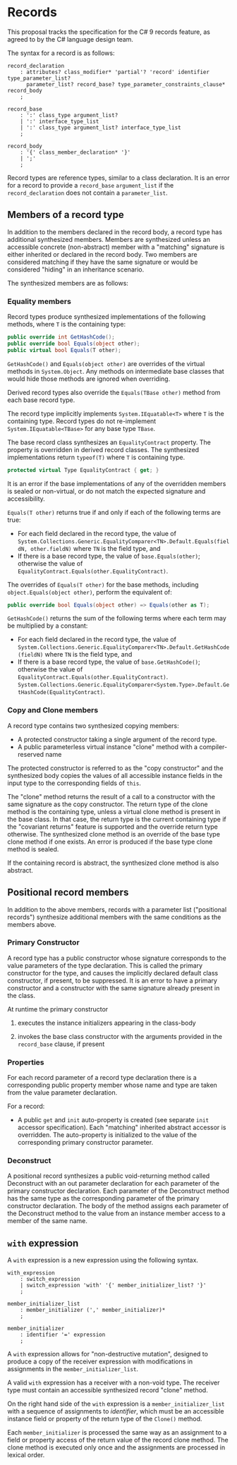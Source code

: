 
# Records

This proposal tracks the specification for the C# 9 records feature, as agreed to by the C#
language design team.

The syntax for a record is as follows:

```antlr
record_declaration
    : attributes? class_modifier* 'partial'? 'record' identifier type_parameter_list?
      parameter_list? record_base? type_parameter_constraints_clause* record_body
    ;

record_base
    : ':' class_type argument_list?
    | ':' interface_type_list
    | ':' class_type argument_list? interface_type_list
    ;

record_body
    : '{' class_member_declaration* '}'
    | ';'
    ;
```

Record types are reference types, similar to a class declaration. It is an error for a record to provide
a `record_base` `argument_list` if the `record_declaration` does not contain a `parameter_list`.

## Members of a record type

In addition to the members declared in the record body, a record type has additional synthesized members.
Members are synthesized unless an accessible concrete (non-abstract) member with a "matching" signature is 
either inherited or declared in the record body. Two members are considered matching if they have the same
signature or would be considered "hiding" in an inheritance scenario.

The synthesized members are as follows:

### Equality members

Record types produce synthesized implementations of the following methods, where `T` is the
containing type:
```C#
public override int GetHashCode();
public override bool Equals(object other);
public virtual bool Equals(T other);
```
`GetHashCode()` and `Equals(object other)` are overrides of the virtual methods in `System.Object`.
Any methods on intermediate base classes that would hide those methods are ignored when overriding.

Derived record types also override the `Equals(TBase other)` method from each base record type.

The record type implicitly implements `System.IEquatable<T>` where `T` is the containing type.
Record types do not re-implement `System.IEquatable<TBase>` for any base type `TBase`.

The base record class synthesizes an `EqualityContract` property. The property is overridden in
derived record classes. The synthesized implementations return `typeof(T)` where `T` is containing type.
```C#
protected virtual Type EqualityContract { get; }
```

It is an error if the base implementations of any of the overridden members is sealed or non-virtual,
or do not match the expected signature and accessibility.

`Equals(T other)` returns true if and only if each of the following terms are true:
- For each field declared in the record type, the value of
`System.Collections.Generic.EqualityComparer<TN>.Default.Equals(fieldN, other.fieldN)` where `TN` is the field type, and
- If there is a base record type, the value of `base.Equals(other)`; otherwise
the value of `EqualityContract.Equals(other.EqualityContract)`.

The overrides of `Equals(T other)` for the base methods, including `object.Equals(object other)`, perform the equivalent of:
```C#
public override bool Equals(object other) => Equals(other as T);
```

`GetHashCode()` returns the sum of the following terms where each term may be multiplied by a constant:
- For each field declared in the record type, the value of
`System.Collections.Generic.EqualityComparer<TN>.Default.GetHashCode(fieldN)` where `TN` is the field type, and
- If there is a base record type, the value of `base.GetHashCode()`; otherwise
the value of `EqualityContract.Equals(other.EqualityContract)`.
`System.Collections.Generic.EqualityComparer<System.Type>.Default.GetHashCode(EqualityContract)`.

### Copy and Clone members

A record type contains two synthesized copying members:

* A protected constructor taking a single argument of the record type.
* A public parameterless virtual instance "clone" method with a compiler-reserved name

The protected constructor is referred to as the "copy constructor" and the synthesized
body copies the values of all accessible instance fields in the input type to the corresponding
fields of `this`.

The "clone" method returns the result of a call to a constructor with the same signature as the
copy constructor. The return type of the clone method is the containing type, unless a virtual
clone method is present in the base class. In that case, the return type is the current containing
type if the "covariant returns" feature is supported and the override return type otherwise. The
synthesized clone method is an override of the base type clone method if one exists. An error is
produced if the base type clone method is sealed.

If the containing record is abstract, the synthesized clone method is also abstract.

## Positional record members

In addition to the above members, records with a parameter list ("positional records") synthesize
additional members with the same conditions as the members above.

### Primary Constructor

A record type has a public constructor whose signature corresponds to the value parameters of the
type declaration. This is called the primary constructor for the type, and causes the implicitly
declared default class constructor, if present, to be suppressed. It is an error to have a primary
constructor and a constructor with the same signature already present in the class.

At runtime the primary constructor

1. executes the instance initializers appearing in the class-body

1. invokes the base class constructor with the arguments provided in the `record_base` clause, if present


### Properties

For each record parameter of a record type declaration there is a corresponding public property
member whose name and type are taken from the value parameter declaration.

For a record:

* A public `get` and `init` auto-property is created (see separate `init` accessor specification).
  Each "matching" inherited abstract accessor is overridden. The auto-property is initialized to
  the value of the corresponding primary constructor parameter.

### Deconstruct

A positional record synthesizes a public void-returning method called Deconstruct with an out
parameter declaration for each parameter of the primary constructor declaration. Each parameter
of the Deconstruct method has the same type as the corresponding parameter of the primary
constructor declaration. The body of the method assigns each parameter of the Deconstruct method
to the value from an instance member access to a member of the same name.

## `with` expression

A `with` expression is a new expression using the following syntax.

```antlr
with_expression
    : switch_expression
    | switch_expression 'with' '{' member_initializer_list? '}'
    ;

member_initializer_list
    : member_initializer (',' member_initializer)*
    ;

member_initializer
    : identifier '=' expression
    ;
```

A `with` expression allows for "non-destructive mutation", designed to
produce a copy of the receiver expression with modifications in assignments
in the `member_initializer_list`.

A valid `with` expression has a receiver with a non-void type. The receiver type must contain an
accessible synthesized record "clone" method.

On the right hand side of the `with` expression is a `member_initializer_list` with a sequence
of assignments to *identifier*, which must be an accessible instance field or property of the return
type of the `Clone()` method.

Each `member_initializer` is processed the same way as an assignment to a field or property
access of the return value of the record clone method. The clone method is executed only once
and the assignments are processed in lexical order.
